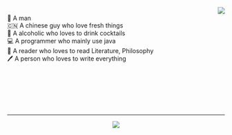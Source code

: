 
<img align="right" src="https://github-readme-stats.vercel.app/api/top-langs/?username=HiNinoJay&layout=compac" />

  


<br>
👦 A man
<br>
🇨🇳 A chinese guy who love fresh things
<br>
🍹 A alcoholic who loves to drink cocktails
<br>
💻 A programmer who mainly use java
<br>
📖 A reader who loves to read Literature, Philosophy
<br>
🖊️ A person who loves to write everything

<br>
<br>
<br>
<br>
<br>
<br>
<br>

---
<div align="center">
  <img src="https://github-readme-stats.vercel.app/api?username=hininojay&show_icons=true&theme=radical" />
</div>
